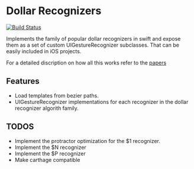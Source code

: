 # Dollar Recognizers 

[![Build Status](https://travis-ci.org/DanielCardonaRojas/DollarGestureRecognizer.svg?branch=master)](https://travis-ci.org/DanielCardonaRojas/DollarGestureRecognizer)

Implements the family of popular dollar recognizers in swift and expose them as a set of custom UIGestureRecognizer
subclasses. That can be easily included in iOS projects.

For a detailed discription on how all this works refer to the [papers](http://depts.washington.edu/madlab/proj/dollar/ndollar.html)


## Features

- Load templates from bezier paths.
- UIGestureRecognizer implementations for each recognizer in the dollar recognizer algorith family.

## TODOS

- Implement the protractor optimization for the $1 recognizer.
- Implement the $N recognizer
- Implement the $P recognizer
- Make carthage compatible

